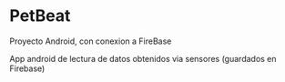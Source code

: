 # PetBeat
Proyecto Android, con conexion a FireBase

App android de lectura de datos obtenidos via sensores (guardados en Firebase) 
